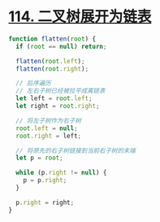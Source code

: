 # [114. 二叉树展开为链表](https://leetcode-cn.com/problems/flatten-binary-tree-to-linked-list/)

```js
function flatten(root) {
  if (root == null) return;

  flatten(root.left);
  flatten(root.right);

  // 后序遍历
  // 左右子树已经被拉平成离链表
  let left = root.left;
  let right = root.right;

  // 将左子树作为右子树
  root.left = null;
  root.right = left;

  // 将原先的右子树链接到当前右子树的末端
  let p = root;

  while (p.right != null) {
    p = p.right;
  }

  p.right = right;
}
```

